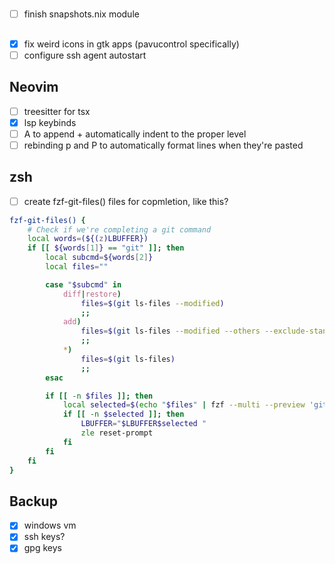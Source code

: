 #

- [ ] finish snapshots.nix module

##

- [x] fix weird icons in gtk apps (pavucontrol specifically)
- [ ] configure ssh agent autostart

## Neovim

- [ ] treesitter for tsx
- [x] lsp keybinds
- [ ] A to append + automatically indent to the proper level
- [ ] rebinding p and P to automatically format lines when they're pasted

## zsh

- [ ] create fzf-git-files() files for copmletion, like this?

```zsh
fzf-git-files() {
    # Check if we're completing a git command
    local words=(${(z)LBUFFER})
    if [[ ${words[1]} == "git" ]]; then
        local subcmd=${words[2]}
        local files=""

        case "$subcmd" in
            diff|restore)
                files=$(git ls-files --modified)
                ;;
            add)
                files=$(git ls-files --modified --others --exclude-standard)
                ;;
            *)
                files=$(git ls-files)
                ;;
        esac

        if [[ -n $files ]]; then
            local selected=$(echo "$files" | fzf --multi --preview 'git diff --color=always {} 2>/dev/null || cat {}')
            if [[ -n $selected ]]; then
                LBUFFER="$LBUFFER$selected "
                zle reset-prompt
            fi
        fi
    fi
}

```

## Backup

- [x] windows vm
- [x] ssh keys?
- [x] gpg keys
